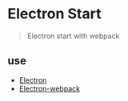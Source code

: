 # Electron Start

> Electron start with webpack

## use 

- [Electron](https://electronjs.org/)
- [Electron-webpack](https://github.com/electron-userland/electron-webpack)